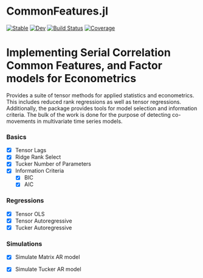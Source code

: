 # CommonFeatures.jl

[![Stable](https://img.shields.io/badge/docs-stable-blue.svg)](https://ivanuricardo.github.io/CommonFeatures.jl/stable/)
[![Dev](https://img.shields.io/badge/docs-dev-blue.svg)](https://ivanuricardo.github.io/CommonFeatures.jl/dev/)
[![Build Status](https://github.com/ivanuricardo/CommonFeatures.jl/actions/workflows/CI.yml/badge.svg?branch=main)](https://github.com/ivanuricardo/CommonFeatures.jl/actions/workflows/CI.yml?query=branch%3Amain)
[![Coverage](https://codecov.io/gh/ivanuricardo/CommonFeatures.jl/branch/main/graph/badge.svg)](https://codecov.io/gh/ivanuricardo/CommonFeatures.jl)

# Implementing Serial Correlation Common Features, and Factor models for Econometrics

Provides a suite of tensor methods for applied statistics and econometrics.
This includes reduced rank regressions as well as tensor regressions.
Additionally, the package provides tools for model selection and information criteria.
The bulk of the work is done for the purpose of detecting co-movements in multivariate time series models.

### Basics
- [x] Tensor Lags
- [x] Ridge Rank Select
- [x] Tucker Number of Parameters
- [x] Information Criteria
    - [x] BIC
    - [x] AIC

### Regressions
- [x] Tensor OLS
- [x] Tensor Autoregressive
- [x] Tucker Autoregressive

### Simulations
- [x] Simulate Matrix AR model
- [x] Simulate Tucker AR model

